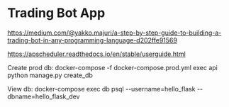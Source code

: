 # Trading Bot App

https://medium.com/@yakko.majuri/a-step-by-step-guide-to-building-a-trading-bot-in-any-programming-language-d202ffe91569

https://apscheduler.readthedocs.io/en/stable/userguide.html



Create prod db:
docker-compose -f docker-compose.prod.yml exec api python manage.py create_db

View db:
docker-compose exec db psql --username=hello_flask --dbname=hello_flask_dev
